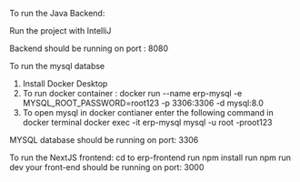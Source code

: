 To run the Java Backend:

Run the project with IntelliJ

Backend should be running on port : 8080

To run the mysql databse
1. Install Docker Desktop
2. To run docker container :
docker run --name erp-mysql -e MYSQL_ROOT_PASSWORD=root123 -p 3306:3306 -d mysql:8.0
3. To open mysql in docker contianer enter the following command in docker terminal
docker exec -it erp-mysql mysql -u root -proot123

MYSQL database should be running on port: 3306

To run the NextJS frontend:
cd to erp-frontend
run npm install
run npm run dev
your front-end should be running on port: 3000
